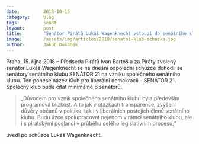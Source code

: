 ```yaml
---
date:         2018-10-15
category:     blog
tags:         sen8t
layout:       post
title:        "Senátor Pirátů Lukáš Wagenknecht vstoupí do senátního klubu SENÁTOR 21"
image:        /assets/img/articles/2018/senatni-klub-schuzka.jpg
author:       Jakub Dušánek
---
```



Praha, 15. října 2018 – Předseda Pirátů Ivan Bartoš a za Piráty zvolený senátor Lukáš Wagenknecht se na dnešní odpolední schůzce dohodli se senátory senátního klubu SENÁTOR 21 na vzniku společného senátního klubu. Ten ponese název Klub pro liberální demokracii – SENÁTOR 21. Společný klub bude čítat minimálně 6 senátorů.

> „Důvodem pro vznik společného senátního klubu byla především programová blízkost. A to jak v otázkách transparence, zvýšení důvěry občanů v politiku, tak i v liberálních postojích členů senátního klubu. Budu úzce spolupracovat nejenom v rámci senátního klubu, ale i s pirátskými poslanci v průběhu celého legislativním procesu,“ 

uvedl po schůzce Lukáš Wagenknecht.
